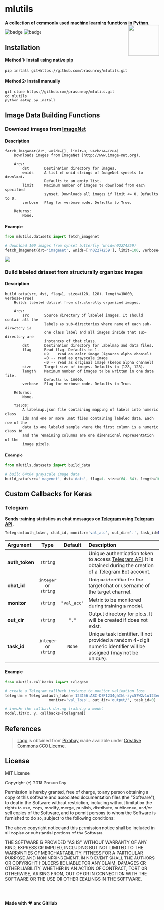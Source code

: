 # mlutils
**A collection of commonly used machine learning functions in Python.**
<img align='right' height='100' src='https://github.com/prasunroy/mlutils/blob/master/assets/logo.png' />

![badge](https://github.com/prasunroy/mlutils/blob/master/assets/badge_1.svg)
![badge](https://github.com/prasunroy/mlutils/blob/master/assets/badge_2.svg)

## Installation
#### Method 1: Install using native pip
```
pip install git+https://github.com/prasunroy/mlutils.git
```
#### Method 2: Install manually
```
git clone https://github.com/prasunroy/mlutils.git
cd mlutils
python setup.py install
```

## Image Data Building Functions
### Download images from [ImageNet](http://www.image-net.org)
#### Description
```
fetch_imagenet(dst, wnids=[], limit=0, verbose=True)
    Downloads images from ImageNet (http://www.image-net.org).

    Args:
        dst     : Destination directory for images.
        wnids   : A list of wnid strings of ImageNet synsets to download.
                  Defaults to an empty list.
        limit   : Maximum number of images to download from each specified
                  synset. Downloads all images if limit <= 0. Defaults to 0.
        verbose : Flag for verbose mode. Defaults to True.

    Returns:
        None.
```
#### Example
```python
from mlutils.datasets import fetch_imagenet

# download 100 images from synset butterfly (wnid=n02274259)
fetch_imagenet(dst='imagenet', wnids=['n02274259'], limit=100, verbose=True)
```

<img src='https://github.com/prasunroy/mlutils/raw/master/assets/image.png' />

### Build labeled dataset from structurally organized images
#### Description
```
build_data(src, dst, flag=1, size=(128, 128), length=10000, verbose=True)
    Builds labeled dataset from structurally organized images.

    Args:
        src     : Source directory of labeled images. It should contain all the
                  labels as sub-directories where name of each sub-directory is
                  one class label and all images inside that sub-directory are
                  instances of that class.
        dst     : Destination directory for labelmap and data files.
        flag    : Read flag. Defaults to 1.
                  >0 -- read as color image (ignores alpha channel)
                  =0 -- read as grayscale image
                  <0 -- read as original image (keeps alpha channel)
        size    : Target size of images. Defaults to (128, 128).
        length  : Maximum number of images to be written in one data file.
                  Defaults to 10000.
        verbose : Flag for verbose mode. Defaults to True.

    Returns:
        None.

    Yields:
        A labelmap.json file containing mapping of labels into numeric class
        ids and one or more .mat files containing labeled data. Each row of the
        data is one labeled sample where the first column is a numeric class id
        and the remaining columns are one dimensional representation of the
        image pixels.
```
#### Example
```python
from mlutils.datasets import build_data

# build 64x64 grayscale image data
build_data(src='imagenet', dst='data', flag=0, size=(64, 64), length=10000, verbose=True)
```

## Custom Callbacks for Keras
### Telegram
**Sends training statistics as chat messages on [Telegram](https://telegram.org) using [Telegram API](https://core.telegram.org/api).**
```python
Telegram(auth_token, chat_id, monitor='val_acc', out_dir='.', task_id=None)
```
| Argument | Type | Default | Description |
| :------- | :--: | :-----: | :---------- |
| **auth_token** | `string`                      | | Unique authentication token to access [Telegram API](https://core.telegram.org/api). It is obtained during the creation of a [Telegram Bot](https://core.telegram.org/bots) account.   |
| **chat_id**    | `integer` <br>or<br> `string` | | Unique identifier for the target chat or username of the target channel.      |
| **monitor**    | `string`                      | `"val_acc"` | Metric to be monitored during training a model.                   |
| **out_dir**    | `string`                      | `"."`       | Output directory for plots. It will be created if does not exist. |
| **task_id**    | `integer` <br>or<br> `string` | `None`      | Unique task identifier. If not provided a random 4-digit numeric identifier will be assigned (may not be unique). |
#### Example
```python
from mlutils.callbacks import Telegram

# create a Telegram callback instance to monitor validation loss
telegram = Telegram(auth_token='123456:ABC-DEF1234ghIkl-zyx57W2v1u123ew11', chat_id='@channelusername',
                    monitor='val_loss', out_dir='output/', task_id=0)

# invoke the callback during training a model
model.fit(x, y, callbacks=[telegram])
```

## References
>[Logo](https://github.com/prasunroy/mlutils/raw/master/assets/logo.png) is obtained from [Pixabay](https://pixabay.com) made available under [Creative Commons CC0 License](https://creativecommons.org/publicdomain/zero/1.0/deed.en).

## License
MIT License

Copyright (c) 2018 Prasun Roy

Permission is hereby granted, free of charge, to any person obtaining a copy of this software and associated documentation files (the "Software"), to deal in the Software without restriction, including without limitation the rights to use, copy, modify, merge, publish, distribute, sublicense, and/or sell copies of the Software, and to permit persons to whom the Software is furnished to do so, subject to the following conditions:

The above copyright notice and this permission notice shall be included in all copies or substantial portions of the Software.

THE SOFTWARE IS PROVIDED "AS IS", WITHOUT WARRANTY OF ANY KIND, EXPRESS OR IMPLIED, INCLUDING BUT NOT LIMITED TO THE WARRANTIES OF MERCHANTABILITY, FITNESS FOR A PARTICULAR PURPOSE AND NONINFRINGEMENT. IN NO EVENT SHALL THE AUTHORS OR COPYRIGHT HOLDERS BE LIABLE FOR ANY CLAIM, DAMAGES OR OTHER LIABILITY, WHETHER IN AN ACTION OF CONTRACT, TORT OR OTHERWISE, ARISING FROM, OUT OF OR IN CONNECTION WITH THE SOFTWARE OR THE USE OR OTHER DEALINGS IN THE SOFTWARE.

<br />
<br />

**Made with** :heart: **and GitHub**
